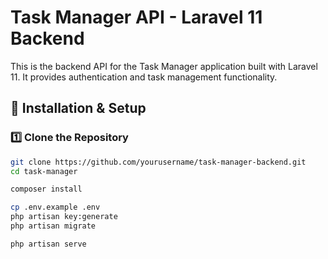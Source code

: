 # Task Manager API - Laravel 11 Backend

This is the backend API for the Task Manager application built with Laravel 11. It provides authentication and task management functionality.

## 🚀 Installation & Setup

### 1️⃣ Clone the Repository
```bash
git clone https://github.com/yourusername/task-manager-backend.git
cd task-manager
```

```bash
composer install
```

```bash
cp .env.example .env
php artisan key:generate
php artisan migrate
```

```bash
php artisan serve
```